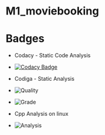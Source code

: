 # M1_moviebooking
 
# Badges
* Codacy - Static Code Analysis
* [![Codacy Badge](https://app.codacy.com/project/badge/Grade/1d832b60c8644af790182c0a5b5ccf38)](https://www.codacy.com/gh/viswa0206/M1_moviebooking/dashboard?utm_source=github.com&amp;utm_medium=referral&amp;utm_content=viswa0206/M1_moviebooking&amp;utm_campaign=Badge_Grade)

* Codiga - Static Analysis
* ![Quality](https://api.codiga.io/project/32347/score/svg)

* ![Grade](https://api.codiga.io/project/32347/status/svg)

* Cpp Analysis on linux
* ![Analysis](https://github.com/viswa0206/M1_moviebooking/actions/workflows/analysis.yml/badge.svg?branch=main)
